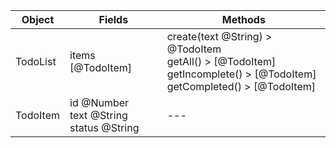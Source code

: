 
Object | Fields | Methods
--- | --- | --- 
TodoList | items [@TodoItem] | create(text @String) > @TodoItem <br> getAll() > [@TodoItem] <br> getIncomplete() > [@TodoItem] <br> getCompleted() > [@TodoItem] |
TodoItem | id @Number <br> text @String <br> status @String | ---